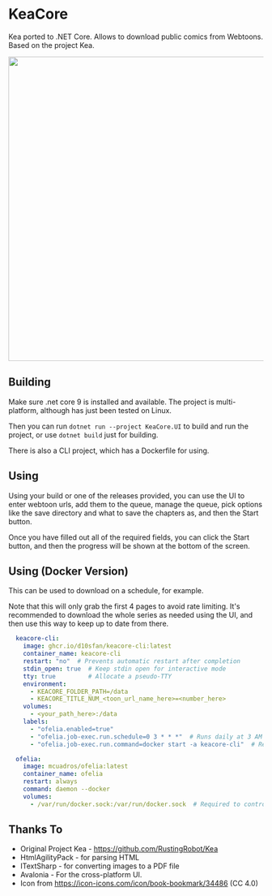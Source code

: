 # KeaCore

Kea ported to .NET Core. Allows to download public comics from Webtoons. Based on the project Kea.

<img src="https://github.com/user-attachments/assets/6bc4eb25-af1f-45fd-82ad-4cd61a865cda" width="600px">


## Building

Make sure .net core 9 is installed and available. The project is multi-platform, although has just been tested on Linux.

Then you can run `dotnet run --project KeaCore.UI` to build and run the project, or use `dotnet build` just for building.

There is also a CLI project, which has a Dockerfile for using.

## Using

Using your build or one of the releases provided, you can use the UI to enter webtoon urls, add them to the queue, manage the queue, pick options like the save directory and what to save the chapters as, and then the Start button.

Once you have filled out all of the required fields, you can click the Start button, and then the progress will be shown at the bottom of the screen.

## Using (Docker Version)

This can be used to download on a schedule, for example.

Note that this will only grab the first 4 pages to avoid rate limiting. It's recommended to download the whole series as needed using the UI, and then use this way to keep up to date from there.

```yaml
  keacore-cli:
    image: ghcr.io/d10sfan/keacore-cli:latest
    container_name: keacore-cli
    restart: "no"  # Prevents automatic restart after completion
    stdin_open: true  # Keep stdin open for interactive mode
    tty: true         # Allocate a pseudo-TTY
    environment:
      - KEACORE_FOLDER_PATH=/data
      - KEACORE_TITLE_NUM_<toon_url_name_here>=<number_here>
    volumes:
      - <your_path_here>:/data
    labels:
      - "ofelia.enabled=true"
      - "ofelia.job-exec.run.schedule=0 3 * * *"  # Runs daily at 3 AM
      - "ofelia.job-exec.run.command=docker start -a keacore-cli"  # Restart the stopped container

  ofelia:
    image: mcuadros/ofelia:latest
    container_name: ofelia
    restart: always
    command: daemon --docker
    volumes:
      - /var/run/docker.sock:/var/run/docker.sock  # Required to control Docker
```

## Thanks To

* Original Project Kea - https://github.com/RustingRobot/Kea
* HtmlAgilityPack - for parsing HTML
* ITextSharp - for converting images to a PDF file
* Avalonia - For the cross-platform UI.
* Icon from https://icon-icons.com/icon/book-bookmark/34486 (CC 4.0)
